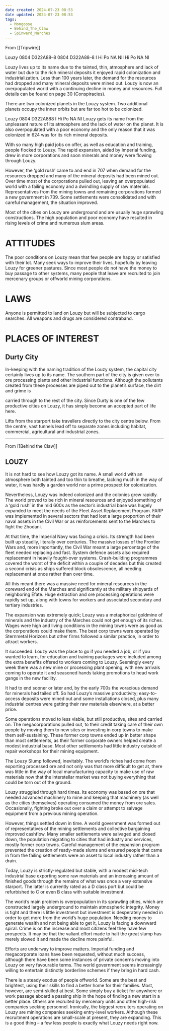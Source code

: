 ```yaml
---
date created: 2024-07-23 08:53
date updated: 2024-07-23 08:53
tags:
  - Mongoose
  - Behind_The_Claw
  - Spinward_Marches
---
```

From [[Tripwire]]

 Louzy 0804 D322A88–8 0804 D322A88–8 I Hi Po NA NII Hi Po NA NI

 Louzy lives up to its name due to the tainted, thin, atmosphere and lack of water but due to the rich mineral deposits it enjoyed rapid colonization and industrialization. Less than 100 years later, the demand for the resources had dropped and many mineral deposits were mined out. Louzy is now an overpopulated world with a continuing decline in money and resources. Full details can be found on page 30 (Conspiracies).

There are two colonized planets in the Louzy system. Two additional planets occupy the inner orbits but are far too hot to be colonized.

Louzy 0804 D322A888 I Hi Po NA NI Louzy gets its name from the unpleasant nature of its atmosphere and the lack of water on the planet. It is also overpopulated with a poor economy and the only reason that it was colonized in 624 was for its rich mineral deposits.

With so many high paid jobs on offer, as well as education and training, people flocked to Louzy. The rapid expansion, aided by Imperial funding, drew in more corporations and soon minerals and money were flowing through Louzy.

However, the ‘gold rush’ came to and end in 707 when demand for the resources dropped and many of the mineral deposits had been mined out. Over time most of the corporations pulled out, leaving an overpopulated world with a failing economy and a dwindling supply of raw materials. Representatives from the mining towns and remaining corporations formed a new government in 739. Some settlements were consolidated and with careful management, the situation improved.

Most of the cities on Louzy are underground and are usually huge sprawling constructions. The high population and poor economy have resulted in rising levels of crime and numerous slum areas.

# ATTITUDES

The poor conditions on Louzy mean that few people are happy or satisfied with their lot. Many seek ways to improve their lives, hopefully by leaving Louzy for greener pastures. Since most people do not have the money to buy passage to other systems, many people that leave are recruited to join mercenary groups or offworld mining corporations.

# LAWS

Anyone is permitted to land on Louzy but will be subjected to cargo searches. All weapons and drugs are considered contraband.

# PLACES OF INTEREST

## Durty City

In-keeping with the naming tradition of the Louzy system, the capital city certainly lives up to its name. The southern part of the city is given over to ore processing plants and other industrial functions. Although the pollutants created from these processes are piped out to the planet’s surface, the dirt and grime is

carried through to the rest of the city. Since Durty is one of the few productive cities on Louzy, it has simply become an accepted part of life here.

Lifts from the starport take travellers directly to the city centre below. From the centre, vast tunnels lead off to separate zones including habitat, commercial, agricultural and industrial zones.

---

From [[Behind the Claw]]

## LOUZY

It is not hard to see how Louzy got its name. A small world with an atmosphere both tainted and too thin to breathe, lacking much in the way of water, it was hardly a garden world nor a prime prospect for colonization.

Nevertheless, Louzy was indeed colonized and the colonies grew rapidly. The world proved to be rich in mineral resources and enjoyed something of a ‘gold rush’ in the mid 600s as the sector’s industrial base was hugely expanded to meet the needs of the Fleet Asset Replacement Program. FARP was implemented in several sectors that had lost a large proportion of their naval assets in the Civil War or as reinforcements sent to the Marches to fight the Zhodani.

At that time, the Imperial Navy was facing a crisis. Its strength had been built up steadily, literally over centuries. The massive losses of the Frontier Wars and, more importantly, the Civil War meant a large percentage of the fleet needed replacing and fast. System defence assets also required replacement in heavily fought-over systems. Crash-building programmes covered the worst of the deficit within a couple of decades but this created a second crisis as ships suffered block obsolescence, all needing replacement at once rather than over time.

All this meant there was a massive need for mineral resources in the coreward end of the Marches and significantly at the military shipyards of neighboring Efate. Huge extraction and ore processing operations were rapidly set up, along with towns for workers and associated secondary and tertiary industries.

The expansion was extremely quick; Louzy was a metaphorical goldmine of minerals and the industry of the Marches could not get enough of its riches. Wages were high and living conditions in the mining towns were as good as the corporations could make them. The best corp towns were operated by Sternmetal Horizons but other firms followed a similar practice, in order to attract workers.

It succeeded. Louzy was the place to go if you needed a job, or if you wanted to learn, for education and training packages were included among the extra benefits offered to workers coming to Louzy. Seemingly every week there was a new mine or processing plant opening, with new arrivals coming to operate it and seasoned hands taking promotions to head work gangs in the new facility.

It had to end sooner or later and, by the early 700s the voracious demand for minerals had tailed off. So had Louzy’s massive productivity; easy-to-access deposits were mined out and some installations closed, plus many industrial centres were getting their raw materials elsewhere, at a better price.

Some operations moved to less viable, but still productive, sites and carried on. The megacorporations pulled out, to their credit taking care of their own people by moving them to new sites or investing in corp towns to make them self-sustaining. These former corp towns ended up in better shape than most settlements, as their former corporate owners helped create a modest industrial base. Most other settlements had little industry outside of repair workshops for their mining equipment.

The Louzy Slump followed, inevitably. The world’s riches had come from exporting processed ore and not only was that more difficult to get at, there was little in the way of local manufacturing capacity to make use of raw materials now that the interstellar market was not buying everything that could be torn out of the ground.

Louzy struggled through hard times. Its economy was based on ore that needed advanced machinery to mine and keeping that machinery (as well as the cities themselves) operating consumed the money from ore sales. Occasionally, fighting broke out over a claim or attempt to salvage equipment from a previous mining operation.

However, things settled down in time. A world government was formed out of representatives of the mining settlements and collective bargaining improved cashflow. Many smaller settlements were salvaged and closed down, the population migrating to cities that had industry and services, mostly former corp towns. Careful management of the expansion program prevented the creation of ready-made slums and ensured people that came in from the failing settlements were an asset to local industry rather than a drain.

Today, Louzy is strictly-regulated but stable, with a modest mid-tech industrial base exporting some raw materials and an increasing amount of finished goods through the remains of what was once a very extensive starport. The latter is currently rated as a D class port but could be refurbished to C or even B class with suitable investment.

The world’s main problem is overpopulation in its sprawling cities, which are constructed largely underground to maintain atmospheric integrity. Money is tight and there is little investment but investment is desperately needed in order to get more from the world’s huge population. Needing money to generate wealth and not being able to get it, Louzy is facing a downward spiral. Crime is on the increase and most citizens feel they have few prospects. It may be that the valiant effort made to halt the great slump has merely slowed it and made the decline more painful.

Efforts are underway to improve matters. Imperial funding and megacorporate loans have been requested, without much success, although there have been some instances of private concerns moving into Louzy on very favourable terms. The world government seems increasingly willing to entertain distinctly borderline schemes if they bring in hard cash.

There is a steady exodus of people offworld. Some are the best and brightest, using their skills to find a better home for their families. Most, however, are semi-skilled at best. Some simply buy a ticket for anywhere or work passage aboard a passing ship in the hope of finding a new start in a better place. Others are recruited by mercenary units and other high-risk companies seeking personnel. Ironically, the biggest recruiters operating on Louzy are mining companies seeking entry-level workers.  Although these recruitment operations are small-scale at present, they are expanding. This is a good thing – a few less people is exactly what Louzy needs right now.
